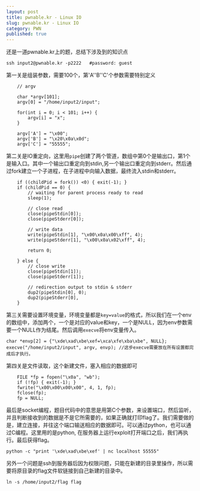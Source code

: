 ```yaml
---
layout: post
title: pwnable.kr - Linux IO
slug: pwnable.kr - Linux IO
category: PWN
published: true
---
```


还是一道pwnable.kr上的题，总结下涉及到的知识点

```
ssh input2@pwnable.kr -p2222   #password: guest
```

第一关是组装参数，需要100个，第'A'\'B'\'C'个参数需要特别定义

```
    // argv
    
    char *argv[101];
    argv[0] = "/home/input2/input";

    for(int i = 0; i < 101; i++) {
        argv[i] = "x";
    }
    
    argv['A'] = "\x00";
    argv['B'] = "\x20\x0a\x0d";
    argv['C'] = "55555";
```

第二关是IO重定向，这里用`pipe`创建了两个管道，数组中第0个是输出口，第1个是输入口。其中一个输出口重定向到stdin,另一个输出口重定向到stderr。然后通过fork建立一个子进程，在子进程中向输入数据，最终流入stdin和stderr。

```
    if ((childPid = fork()) <0) { exit(-1); }
    if (childPid == 0) {
        // waiting for parent process ready to read
        sleep(1);

        // close read
        close(pipeStdin[0]);
        close(pipeStderr[0]);

        // write data
        write(pipeStdin[1], "\x00\x0a\x00\xff", 4);
        write(pipeStderr[1], "\x00\x0a\x02\xff", 4);

        return 0;

    } else {
        // close write
        close(pipeStdin[1]);
        close(pipeStderr[1]);

        // redirection output to stdin & stderr
        dup2(pipeStdin[0], 0);
        dup2(pipeStderr[0], 
	}
```

第三关需要设置环境变量，环境变量都是`key=value`的格式，所以我们在一个env的数组中，添加两个，一个是对应的value和key，一个是NULL，因为env参数需要一个NULL作为结尾。然后调用`execve`将env变量传入。

```
char *envp[2] = {"\xde\xad\xbe\xef=\xca\xfe\xba\xbe", NULL};
execve("/home/input2/input", argv, envp); //这步execve需要放在所有设置都完成后才执行。
```

第四关是文件读取，这个新建文件，塞入相应的数据即可

```
	FILE *fp = fopen("\x0a", "wb");
    if (!fp) { exit(-1); }
    fwrite("\x00\x00\x00\x00", 4, 1, fp);
    fclose(fp);
    fp = NULL;
```

最后是socket编程，题目代码中的意思是用第C个参数，来设置端口，然后监听，并且判断接收到的数据是不是它所需要的，如果正确就打印flag了。我们需要做的是，建立连接，并往这个端口输送相应的数据即可。可以通过python，也可以通过C编程。这里用的是python, 在服务器上运行exploit打开端口之后，我们再执行。最后获得flag。

```
python -c "print '\xde\xad\xbe\xef' | nc localhost 55555"
```

另外一个问题是ssh到服务器后因为权限问题，只能在新建的目录里操作，所以需要将原目录的flag文件软链接到自己新建的目录中。

```
ln -s /home/input2/flag flag
```
